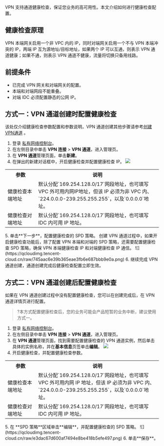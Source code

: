 ﻿VPN 支持通道健康检查，保证您业务的高可用性。本文介绍如何进行健康检查配置。

## 健康检查原理
VPN 本端网关启用一个非 VPC 内的 IP，同时对端网关启用一个不与 VPN 本端冲突的 IP，两端 IP 互为源地址/目标地址，如果两个 IP 可以互通，则表示 VPN 通道健康；如果不通，则表示 VPN 通道不健康，流量将切换只备用线路。

## 前提条件
- 已完成 VPN 网关和对端网关的配置。
- 本端和对端网段不能重叠。
- 对端 IDC 必须配置静态的公网 IP。

## 方式一：VPN 通道创建时配置健康检查
该处仅介绍健康检查参数配置和参数说明，VPN 通道创建其他步骤请参考[创建VPN通道](https://cloud.tencent.com/document/product/554/52864) 。
1. 登录 [私有网络控制台](https://console.cloud.tencent.com/vpc/vpc?rid=1)。
2. 在左侧目录中单击 **VPN 连接** > **VPN 通道**，进入管理页。
3. 在 **VPN 通道**管理页面，单击**新建**。
4. 在弹出的新建对话框中，开启健康检查并配置健康检查 IP。
![](https://qcloudimg.tencent-cloud.cn/raw/18063d1e1e1f6b77d0486e49b36d89ee.png)
<table>
<tr>
<th width="20%">参数</th>
<th>说明</th>
</tr>
<tr>
<td>健康检查本端地址</td>
<td>默认分配`169.254.128.0/17`网段地址，也可填写 VPC 外可用内网IP地址，但该 IP 必须为非 VPC 内、`224.0.0.0-239.255.255.255`，以及`0.0.0.0`地址。</td>
</tr>
<tr>
<td> 健康检查对端地址</td>
<td>默认分配`169.254.128.0/17`网段地址，也可填写 IDC 内可用 IP 地址。</td>
</tr>
</table>
5. 单击**下一步**，配置健康检查的 SPD 策略。
创建 VPN 通道过程中，如果开启健康检查功能后，除了配置 VPN 本端和对端的 SPD 策略，还需要配置健康检查 SPD 策略，确保 VPN 本端健康检查 IP 和对端健康检查 IP 通信。
 ![](https://qcloudimg.tencent-cloud.cn/raw/745aac6e39b365eae3fb6e687bbb9e0a.png)
6. 继续完成 VPN 通道创建，通道创建完成后健康检查配置立即生效。

## 方式二：VPN 通道创建后配置健康检查
如果在 VPN 通道创建过程中没有配置健康检查，您可以在创建完成后，在 VPN 通道详情页进行配置。
>?本方式配置健康检查后，您的业务可能会产品短暂的业务中断，建议使用方式一。
>
1. 登录 [私有网络控制台](https://console.cloud.tencent.com/vpc/vpc?rid=1)。
2. 在左侧目录中单击 **VPN 连接** > **VPN 通道**，进入管理页。
3. 在 **VPN 通道**管理页面，找到需要配置健康检查的 VPN 通道实例，然后单击具体的实例名称，并在**基本信息**页签单击**编辑**。
![](https://qcloudimg.tencent-cloud.cn/raw/e6242c9ac54552a8df4e2ba253f2f9e3.png)
4. 开启健康检查，并配置健康检查参数。
<table>
<tr>
<th width="20%">参数</th>
<th>说明</th>
</tr>
<tr>
<td> 健康检查本端地址</td>
<td>默认分配`169.254.128.0/17`网段地址，也可填写 VPC 外可用内网 IP 地址，但该 IP 必须为非 VPC 内、`224.0.0.0-239.255.255.255`，以及`0.0.0.0`地址。</td>
</tr>
<tr>
<td> 健康检查对端地址 </td>
<td> 默认分配`169.254.128.0/17`网段地址，也可填写 IDC 内可用 IP 地址。</td>
</tr>
</table>
5. 在 **SPD 策略**区域单击**编辑**，并配置健康检查的 SPD 策略。
![](https://qcloudimg.tencent-cloud.cn/raw/e3dac67d600af7494e8be418b5efe497.png)
6. 单击**保存**。